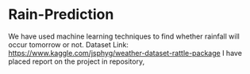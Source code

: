 # Rain-Prediction
We have used machine learning techniques to find whether rainfall will occur tomorrow or not.
Dataset Link: https://www.kaggle.com/jsphyg/weather-dataset-rattle-package
I have placed report on the project in repository,
